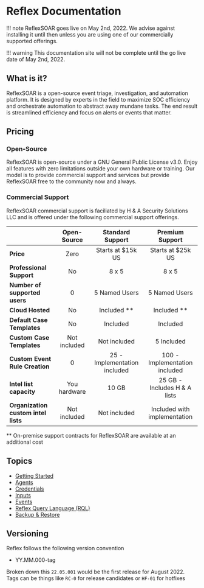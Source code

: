# Reflex Documentation
!!! note
    ReflexSOAR goes live on May 2nd, 2022. We advise against installing it until then unless you are using one of our commercially supported offerings.

!!! warning
    This documentation site will not be complete until the go live date of May 2nd, 2022.

## What is it?
ReflexSOAR is a open-source event triage, investigation, and automation platform. It is designed by experts in the field to maximize SOC efficiency and orchestrate automation to abstract away mundane tasks. The end result is streamlined efficiency and focus on alerts or events that matter.

## Pricing
### Open-Source
ReflexSOAR is open-source under a GNU General Public License v3.0. Enjoy all features with zero limitations outside your own hardware or training. Our model is to provide commercial support and services but provide ReflexSOAR free to the community now and always.

### Commercial Support
ReflexSOAR commercial support is faciliated by H & A Security Solutions LLC and is offered under the following commercial support offerings.

|                                     | Open-Source     |   Standard Support           | Premium Support               |
| :---------------------------------- | :-------------: | :--------------------------: | :---------------------------: |
| **Price**                           | Zero            | Starts at $15k US            | Starts at $25k US             |
| **Professional Support**            | No              | 8 x 5                        | 8 x 5                         |
| **Number of supported users**       | 0               | 5 Named Users                | 5 Named Users                 |
| **Cloud Hosted**                    | No              | Included **                  | Included **                   |
| **Default Case Templates**          | No              | Included                     | Included                      |
| **Custom Case Templates**           | Not included    | Not included                 | 5 Included                    |
| **Custom Event Rule Creation**      | 0               | 25 - Implementation included | 100 - Implementation included |
| **Intel list capacity**             | You hardware    | 10 GB                        | 25 GB - Includes H & A lists  |
| **Organization custom intel lists** | Not included    | Not included                 | Included with implementation  |

** On-premise support contracts for ReflexSOAR are available at an additional cost

## Topics

- [Getting Started](getting-started.md)
- [Agents](agents/index.md)
- [Credentials](credentials/index.md)
- [Inputs](inputs/index.md)
- [Events](events/index.md)
- [Reflex Query Language (RQL)](rql/index.md)
- [Backup & Restore](backup-and-restore.md)

## Versioning

Reflex follows the following version convention

- YY.MM.000-tag

Broken down this `22.05.001` would be the first release for August 2022.  Tags can be things like `RC-0` for release candidates or `HF-01` for hotfixes

